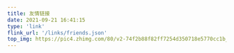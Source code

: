 ```yaml
---
title: 友情链接
date: 2021-09-21 16:41:15
type: 'link'
flink_url: '/links/friends.json'
top_img: https://pic4.zhimg.com/80/v2-74f2b88f82ff7254d350718e5770cc1b_1440w.webp
---
```

